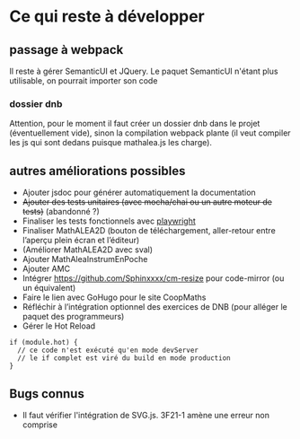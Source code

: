 # Ce qui reste à développer

## passage à webpack

Il reste à gérer SemanticUI et JQuery.
Le paquet SemanticUI n'étant plus utilisable, on pourrait importer son code

### dossier dnb
Attention, pour le moment il faut créer un dossier dnb dans le projet (éventuellement vide), sinon la compilation webpack plante (il veut compiler les js qui sont dedans puisque mathalea.js les charge).

## autres améliorations possibles
* Ajouter jsdoc pour générer automatiquement la documentation
* ~~Ajouter des tests unitaires (avec mocha/chai ou un autre moteur de tests)~~ (abandonné ?)
* Finaliser les tests fonctionnels avec [playwright](https://playwright.dev/)
* Finaliser MathALEA2D (bouton de téléchargement, aller-retour entre l’aperçu plein écran et l’éditeur)
* (Améliorer MathALEA2D avec sval)
* Ajouter MathAleaInstrumEnPoche
* Ajouter AMC
* Intégrer https://github.com/Sphinxxxx/cm-resize pour code-mirror (ou un équivalent)
* Faire le lien avec GoHugo pour le site CoopMaths
* Réfléchir à l’intégration optionnel des exercices de DNB (pour alléger le paquet des programmeurs)
* Gérer le Hot Reload

```
if (module.hot) {
  // ce code n'est exécuté qu'en mode devServer
  // le if complet est viré du build en mode production
}
```

## Bugs connus
* Il faut vérifier l'intégration de SVG.js. 3F21-1 amène une erreur non comprise